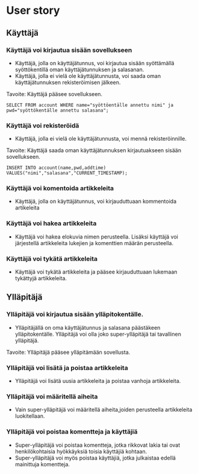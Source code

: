 # User story

## Käyttäjä
### Käyttäjä voi kirjautua sisään sovellukseen
- Käyttäjä, jolla on käyttäjätunnus, voi kirjautua sisään syöttämällä syöttökentillä oman käyttäjätunnuksen ja salasanan.
- Käyttäjä, jolla ei vielä ole käyttäjätunnusta, voi saada oman käyttäjätunnuksen rekisteröimisen jälkeen.

Tavoite: Käyttäjä pääsee sovellukseen.
```
SELECT FROM account WHERE name="syöttöentälle annettu nimi" ja pwd="syöttökentälle annettu salasana";
```

### Käyttäjä voi rekisteröidä
- Käyttäjä, jolla ei vielä ole käyttäjätunnusta, voi mennä rekisteröinnille.

Tavoite: Käyttäjä saada oman käyttäjätunnuksen kirjautuakseen sisään sovellukseen.
```
INSERT INTO account(name,pwd,addtime) VALUES("nimi","salasana","CURRENT_TIMESTAMP);
```

### Käyttäjä voi komentoida artikkeleita
- Käyttäjä, jolla on käyttäjätunnus, voi kirjauduttuaan kommentoida artikeleita

### Käyttäjä voi hakea artikkeleita
- Käyttäjä voi hakea elokuvia nimen perusteella. Lisäksi käyttäjä voi järjestellä artikkeleita lukejien ja komenttien määrän perusteella.

### Käyttäjä voi tykätä artikkeleita
- Käyttäjä voi tykätä artikkeleita ja pääsee kirjauduttuaan lukemaan tykättyjä artikkeleita.

## Ylläpitäjä
### Ylläpitäjä voi kirjautua sisään ylläpitokentälle.
- Ylläpitäjällä on oma käyttäjätunnus ja salasana päästäkeen ylläpitokentälle. Ylläpitäjä voi olla joko super-ylläpitäjä tai tavallinen ylläpitäjä.

Tavoite: Ylläpitäjä pääsee ylläpitämään sovellusta.

### Ylläpitäjä voi lisätä ja poistaa artikkeleita
- Ylläpitäjä voi lisätä uusia artikkeleita ja poistaa vanhoja artikkeleita.

### Ylläpitäjä voi määritellä aiheita
-  Vain super-ylläpitäjä voi määritellä aiheita,joiden perusteella artikkeleita luokitellaan.

### Ylläpitäjä voi poistaa komentteja ja käyttäjiä

- Super-ylläpitäjä voi poistaa komentteja, jotka rikkovat lakia tai ovat henkilökohtaisia hyökkäyksiä toisia käyttäjiä kohtaan.
- Super-ylläpitäjä voi myös poistaa käyttäjiä, jotka julkaistaa edellä mainittuja komentteja.
